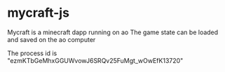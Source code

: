 # mycraft-js
Mycraft is a minecraft dapp running on ao
The game state can be loaded and saved on the ao computer

The process id is "ezmKTbGeMhxGGUWvowJ6SRQv25FuMgt_wOwEfK13720"